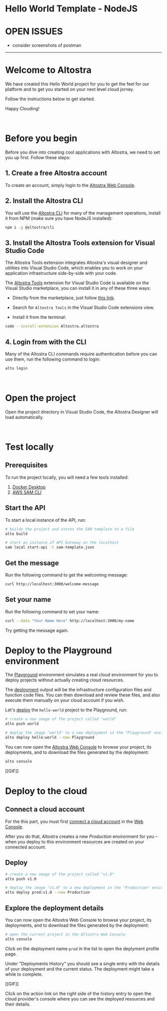 # Hello World Template - NodeJS

# OPEN ISSUES
* consider screenshots of postman

---

# Welcome to Altostra
We have created this Hello World project for you to get the feel for our platform and to get you started on your next level cloud jorney.

Follow the instructions below to get started.

Happy Clouding!

<br>

# Before you begin
Before you dive into creating cool applications with Altostra, we need to set you up first. Follow these steps:

## 1. Create a free Altostra account
To create an account, simply login to the [Altostra Web Console](https://app.altostra.com).

## 2. Install the Altostra CLI
You will use the [Altostra CLI](https://docs.altostra.com/reference/CLI/altostra-cli.html) for many of the management operations, install it from NPM (make sure you have NodeJS installed):

```sh
npm i -g @altostra/cli
```

## 3. Install the Altostra Tools extension for Visual Studio Code
The Altostra Tools extension integrates Altostra's visual designer and utilities into Visual Studio Code, which enables you to work on your application infrastructure side-by-side with your code.

The [Altostra Tools](https://marketplace.visualstudio.com/items?itemName=Altostra.altostra) extension for Visual Studio Code is available on the Visual Studio marketplace, you can install it in any of these three ways:

* Directly from the marketplace, just follow [this link](https://marketplace.visualstudio.com/items?itemName=Altostra.altostra).

* Search for `Altostra Tools` in the Visual Studio Code extensions view.

* Install it from the terminal:
```sh
code --install-extension Altostra.altostra
```

## 4. Login from with the CLI
Many of the Altostra CLI commands require authentication before you can use them, run the following command to login:

```sh
alto login
```

<br>

# Open the project
Open the project directory in Visual Studio Code, the Altostra Designer will load automatically.

<br>

# Test locally

## Prerequisites
To run the project locally, you will need a few tools installed:

1. [Docker Desktop](https://www.docker.com/products/docker-desktop)
2. [AWS SAM CLI](https://docs.aws.amazon.com/serverless-application-model/latest/developerguide/serverless-sam-cli-install.html)

## Start the API
To start a local instance of the API, run:
```sh
# builds the project and stores the SAM template to a file
alto build

# start an instance of API Gateway on the localhost
sam local start-api -t sam-template.json
```

## Get the message
Run the following command to get the welcoming message:
```sh
curl http://localhost:3000/welcome-message 
```

## Set your name
Run the following command to set your name:
```sh
curl --data "Your Name Here" http://localhost:3000/my-name
```

Try getting the message again.

# Deploy to the Playground environment
The [Playground](https://docs.altostra.com/reference/concepts/playground-environment.html) environment simulates a real cloud environment for you to deploy projects without actually creating cloud resources.

The [deployment](https://docs.altostra.com/reference/concepts/deployments.html) output will be the infrastructure configuration files and function code files. You can then download and review these files, and also execute them manually on your cloud account if you wish.

Let's [deploy](https://docs.altostra.com/howto/projects/deploy-project.html) the `hello-world` project to the Playground, run:

```sh
# create a new image of the project called "world"
alto push world

# deploy the image "world" to a new deployment in the "Playground" environment
alto deploy hello:world --new Playground
```

You can now open the [Altostra Web Console]() to browse your project, its deployments, and to download the files generated by the deployment:

```sh
alto console
```

[[GIF]]

# Deploy to the cloud

## Connect a cloud account
For the this part, you must first [connect a cloud account](https://docs.altostra.com/getting-started/connect-your-accounts.html#connect-your-cloud-service-accounts) in the [Web Console](https://app.altostra.com/settings). 

After you do that, Altostra creates a new _Production_ environment for you – when you deploy to this environment resources are created on your connected account.

## Deploy
```sh
# create a new image of the project called "v1.0"
alto push v1.0

# deploy the image "v1.0" to a new deployment in the "Production" environment
alto deploy prod:v1.0 --new Production
```

## Explore the deployment details
You can now open the Altostra Web Console to browse your project, its deployments, and to download the files generated by the deployment:

```sh
# open the current project in the Altostra Web Console 
alto console
```

Click on the deployment name `prod` in the list to open the deplyment profile page.  

Under "Deployments History" you should see a single entry with the details of your deployment and the current status. The deployment might take a while to complete.

[[GIF]]

Click on the action link on the right side of the history entry to open the cloud provider's console where you can see the deployed resources and their details.